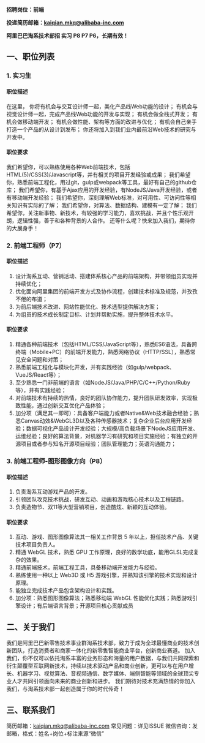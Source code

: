 **招聘岗位：前端**

**投递简历邮箱：kaiqian.mkq@alibaba-inc.com**

**阿里巴巴淘系技术部招 实习 P8 P7 P6，长期有效！**

## 一、职位列表

### 1. 实习生

#### 职位描述

在这里， 
你将有机会与交互设计师一起，美化产品线Web功能的设计； 
有机会与视觉设计师一起，完成产品线Web功能的开发与实现； 
有机会做全栈式开发； 
有机会做移动端开发； 
有机会做性能、架构等方面的改进与优化； 
有机会自己亲手打造一个产品的从设计到发布； 
你还将加入到我们业内最前沿Web技术的研究与开发中。

#### 职位要求

我们希望你，可以熟练使用各种Web前端技术，包括HTML(5)/CSS(3)/Javascript等，并有相关的项目开发经验或成果； 
我们希望你，熟悉前端工程化，用过git，gulp或webpack等工具，最好有自己的github仓库； 
我们希望你，有基于Ajax应用的开发经验，有NodeJS/Java开发经验，或者有移动端开发经验； 
我们希望你，深刻理解Web标准，对可用性、可访问性等相关知识有实际的了解； 
我们希望你，对算法、数据结构、建模有一定了解； 
我们希望你，关注新事物、新技术，有较强的学习能力，喜欢挑战，并且个性乐观开朗，逻辑性强，善于和各种背景的人合作。 
还等什么呢？快来加入我们，期待你的大展身手！

### 2. 前端工程师（P7）

#### 职位描述

1. 设计淘系互动、营销活动、搭建体系核心产品的前端架构，并带领组员实现并持续优化；
2. 优化面向阿里集团的前端开发方式及协作流程，创建技术标准及规范，并孜孜不倦的布道；
3. 为前后端技术改进、网站性能优化、技术选型提供解决方案；
4. 为组员的技术成长制定目标、计划并帮助实施，提升整体技术水平。

#### 职位要求

1. 精通各种前端技术（包括HTML/CSS/JavaScript等），熟悉ES6语法，具备跨终端（Mobile+PC）的前端开发能力，熟悉网络协议（HTTP/SSL），熟悉常见安全问题和对策；
2. 熟悉前端工程化与模块化开发，并有实践经验（如gulp/webpack、VueJS/React等）；
3. 至少熟悉一门非前端的语言（如NodeJS/Java/PHP/C/C++/Python/Ruby等），并有实践经验；
4. 对前端技术有持续的热情，良好的团队协作能力，提升团队研发效率，实现极致性能，通过创新交互优化产品体验；
5. 加分项（满足其一即可）：具备客户端能力或者Native&Web技术融合经验；熟悉Canvas动效&WebGL3D以及各种传感器技术；复杂企业后台应用开发经验；数据可视化产品设计开发经验；大规模/高负载场景下NodeJS应用开发、运维经验；良好的算法背景，对机器学习有研究和项目实施经验；有独立的开源项目或者参与知名开源项目经验；团队管理能力；英语沟通能力；

### 3. 前端工程师-图形图像方向（P8）

#### 职位描述

1. 负责淘系互动游戏产品的开发。
2. 引领团队攻克技术挑战，研发互动、动画和游戏核心技术以及工程链路。
3. 负责造物节、双11等大型营销项目，创造酷炫、新颖的互动体验。

#### 职位要求

1. 互动、游戏、图形图像算法其一相关工作背景 5 年以上，担任技术产品、关键技术项目负责人。
2. 精通 WebGL 技术，熟悉 GPU 工作原理，良好的数学功底，能用GLSL完成复杂的效果。
3. 精通前端技术，前端工程工具，具备移动端开发能力与经验。
4. 熟练使用一种以上 Web3D 或 H5 游戏引擎，并熟知该引擎的技术实现和设计原理。
5. 能独立完成技术产品包含架构设计和实践。
6. 加分项：熟悉图形图像算法；熟悉移动端 WebGL 性能优化实践；熟悉游戏引擎设计；有后端语言背景；开源项目核心贡献成员

## 二、关于我们

我们是阿里巴巴新零售技术事业群淘系技术部，致力于成为全球最懂商业的技术创新团队，打造消费者和商家一体化的新零售智能商业平台，创新商业赛道。
加入我们，你不仅可以依托淘系丰富的业务形态和海量的用户数据，与我们共同探索和衍生颠覆型互联网新技术，持续以技术驱动产品和商业创新，更可以与在用户增长、机器学习、视觉算法、音视频通信、数字媒体、端侧智能等领域的全球顶尖专业人才共同引领面向未来的商业创新和进步。
我们期待对技术充满热情的你加入我们，与淘系技术部一起创造属于你的时代传奇！

## 三、联系我们

简历邮箱：kaiqian.mkq@alibaba-inc.com
常见问题：详见ISSUE
微信咨询：发邮箱，格式：姓名+岗位+标注来源“微信”

